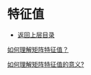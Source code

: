 # 特征值

* [返回上层目录](../linear-algebra.md)

[如何理解矩阵特征值？](https://www.zhihu.com/question/21874816/answer/181864044)

[如何理解矩阵特征值的意义?](https://zhuanlan.zhihu.com/p/142597513)

